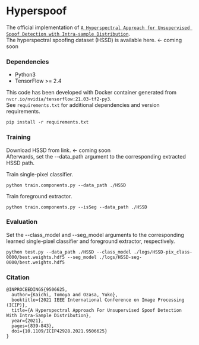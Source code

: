 # Hyperspoof
The official implementation of [`A Hyperspectral Approach for Unsupervised Spoof Detection with Intra-sample Distribution`](https://ieeexplore.ieee.org/document/9506625).  
The hyperspectral spoofing dataset (HSSD) is available here. <- coming soon

### Dependencies
- Python3
- TensorFlow >= 2.4  

This code has been developed with Docker container generated from `nvcr.io/nvidia/tensorflow:21.03-tf2-py3`.  
See `requirements.txt` for additional dependencies and version requirements.
```
pip install -r requirements.txt
```

### Training
Download HSSD from link. <- coming soon  
Afterwards, set the --data_path argument to the corresponding extracted HSSD path.

Train single-pixel classifier.
```
python train.components.py --data_path ./HSSD
```

Train foreground extractor.
```
python train.components.py --isSeg --data_path ./HSSD
```

### Evaluation
Set the --class_model and --seg_model arguments to the corresponding learned single-pixel classifier and foreground extractor, respectively.
```
python test.py --data_path ./HSSD --class_model ./logs/HSSD-pix_class-0000/best.weights.hdf5 --seg_model ./logs/HSSD-seg-0000/best.weights.hdf5
```

### Citation
```
@INPROCEEDINGS{9506625,
  author={Kaichi, Tomoya and Ozasa, Yuko},
  booktitle={2021 IEEE International Conference on Image Processing (ICIP)}, 
  title={A Hyperspectral Approach For Unsupervised Spoof Detection With Intra-Sample Distribution}, 
  year={2021},
  pages={839-843},
  doi={10.1109/ICIP42928.2021.9506625}
}

```
